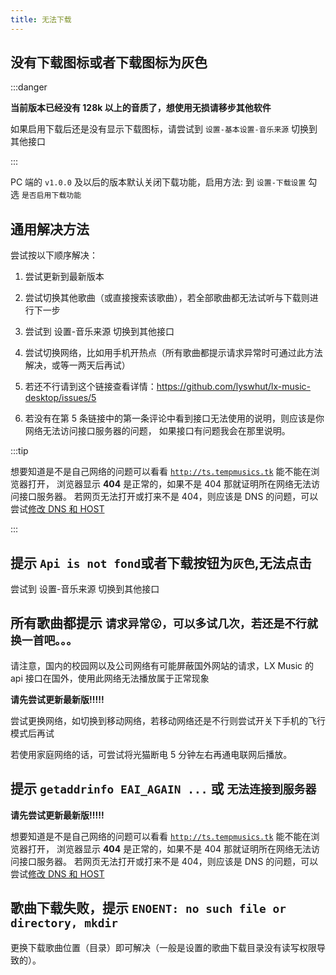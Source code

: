 ```yaml
---
title: 无法下载
---
```


## 没有下载图标或者下载图标为灰色

:::danger

**当前版本已经没有 128k 以上的音质了，想使用无损请移步其他软件**

如果启用下载后还是没有显示下载图标，请尝试到 `设置-基本设置-音乐来源` 切换到其他接口

:::

PC 端的 `v1.0.0` 及以后的版本默认关闭下载功能，启用方法: 到 `设置-下载设置` 勾选 `是否启用下载功能`

## 通用解决方法

尝试按以下顺序解决：

1. 尝试更新到最新版本

2. 尝试切换其他歌曲（或直接搜索该歌曲），若全部歌曲都无法试听与下载则进行下一步

3. 尝试到 设置-音乐来源 切换到其他接口

4. 尝试切换网络，比如用手机开热点（所有歌曲都提示请求异常时可通过此方法解决，或等一两天后再试）

5. 若还不行请到这个链接查看详情：<https://github.com/lyswhut/lx-music-desktop/issues/5>

6. 若没有在第 5 条链接中的第一条评论中看到接口无法使用的说明，则应该是你网络无法访问接口服务器的问题，
   如果接口有问题我会在那里说明。

:::tip

想要知道是不是自己网络的问题可以看看 [`http://ts.tempmusics.tk`](http://ts.tempmusics.tk) 能不能在浏览器打开，
浏览器显示 **404** 是正常的，如果不是 404 那就证明所在网络无法访问接口服务器。
若网页无法打开或打来不是 404，则应该是 DNS 的问题，可以尝试[修改 DNS 和 HOST](../common/revise-dns-host.md)

:::

## 提示 `Api is not fond`或者下载按钮为`灰色`,无法点击

尝试到 设置-音乐来源 切换到其他接口

## 所有歌曲都提示 `请求异常😮，可以多试几次，若还是不行就换一首吧。。。`

请注意，国内的校园网以及公司网络有可能屏蔽国外网站的请求，LX Music 的 api 接口在国外，使用此网络无法播放属于正常现象

**请先尝试更新最新版!!!!!**

尝试更换网络，如切换到移动网络，若移动网络还是不行则尝试开关下手机的飞行模式后再试

若使用家庭网络的话，可尝试将光猫断电 5 分钟左右再通电联网后播放。

## 提示 `getaddrinfo EAI_AGAIN ...` 或 `无法连接到服务器`

**请先尝试更新最新版!!!!!**

想要知道是不是自己网络的问题可以看看 [`http://ts.tempmusics.tk`](http://ts.tempmusics.tk) 能不能在浏览器打开，
浏览器显示 **404** 是正常的，如果不是 404 那就证明所在网络无法访问接口服务器。
若网页无法打开或打来不是 404，则应该是 DNS 的问题，可以尝试[修改 DNS 和 HOST](../common/revise-dns-host.md)

## 歌曲下载失败，提示 `ENOENT: no such file or directory, mkdir`

更换下载歌曲位置（目录）即可解决（一般是设置的歌曲下载目录没有读写权限导致的）。
